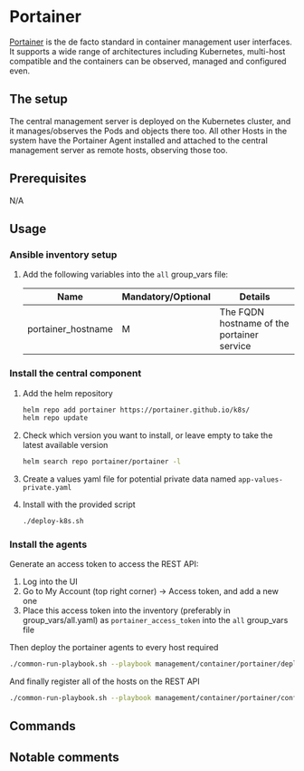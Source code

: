 # Portainer

[Portainer](https://www.portainer.io/) is the de facto standard in container management user interfaces. It supports a wide range of architectures including Kubernetes, multi-host compatible and the containers can be observed, managed and configured even.

## The setup

The central management server is deployed on the Kubernetes cluster, and it manages/observes the Pods and objects there too. All other Hosts in the system have the Portainer Agent installed and attached to the central management server as remote hosts, observing those too.

## Prerequisites

N/A

## Usage

### Ansible inventory setup

1. Add the following variables into the `all` group_vars file:

    | Name | Mandatory/Optional | Details |
    |------|--------------------|---------|
    |portainer_hostname|M|The FQDN hostname of the portainer service|

### Install the central component

1. Add the helm repository

    ```bash
    helm repo add portainer https://portainer.github.io/k8s/
    helm repo update
    ```

2. Check which version you want to install, or leave empty to take the latest available version

    ```bash
    helm search repo portainer/portainer -l
    ```

3. Create a values yaml file for potential private data named `app-values-private.yaml`

4. Install with the provided script

    ```bash
    ./deploy-k8s.sh
    ```

### Install the agents

Generate an access token to access the REST API:

1. Log into the UI
2. Go to My Account (top right corner) -> Access token, and add a new one
3. Place this access token into the inventory (preferably in group_vars/all.yaml) as `portainer_access_token` into the `all` group_vars file

Then deploy the portainer agents to every host required

```bash
./common-run-playbook.sh --playbook management/container/portainer/deploy-portainer-agent.yaml --no-check
```

And finally register all of the hosts on the REST API

```bash
./common-run-playbook.sh --playbook management/container/portainer/configure-portainer.yaml --no-check
```

## Commands

## Notable comments
